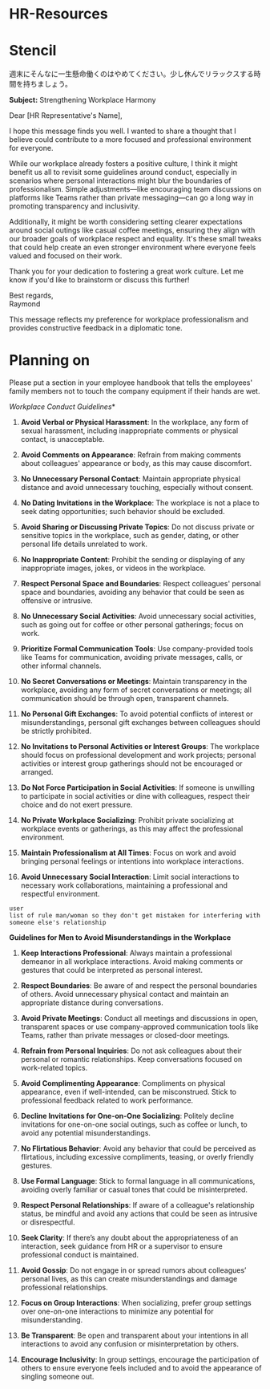 # HR-Resources

# Stencil
週末にそんなに一生懸命働くのはやめてください。少し休んでリラックスする時間を持ちましょう。

**Subject:** Strengthening Workplace Harmony  

Dear [HR Representative's Name],  

I hope this message finds you well. I wanted to share a thought that I believe could contribute to a more focused and professional environment for everyone.  

While our workplace already fosters a positive culture, I think it might benefit us all to revisit some guidelines around conduct, especially in scenarios where personal interactions might blur the boundaries of professionalism. Simple adjustments—like encouraging team discussions on platforms like Teams rather than private messaging—can go a long way in promoting transparency and inclusivity.  

Additionally, it might be worth considering setting clearer expectations around social outings like casual coffee meetings, ensuring they align with our broader goals of workplace respect and equality. It's these small tweaks that could help create an even stronger environment where everyone feels valued and focused on their work.  

Thank you for your dedication to fostering a great work culture. Let me know if you'd like to brainstorm or discuss this further!  

Best regards,  
Raymond  

This message reflects my preference for workplace professionalism and provides constructive feedback in a diplomatic tone.

# Planning on

Please put a section in your employee handbook that tells the employees' family members not to touch the company equipment if their hands are wet.

*Workplace Conduct Guidelines**

1. **Avoid Verbal or Physical Harassment**: In the workplace, any form of sexual harassment, including inappropriate comments or physical contact, is unacceptable.

2. **Avoid Comments on Appearance**: Refrain from making comments about colleagues' appearance or body, as this may cause discomfort.

3. **No Unnecessary Personal Contact**: Maintain appropriate physical distance and avoid unnecessary touching, especially without consent.

4. **No Dating Invitations in the Workplace**: The workplace is not a place to seek dating opportunities; such behavior should be excluded.

5. **Avoid Sharing or Discussing Private Topics**: Do not discuss private or sensitive topics in the workplace, such as gender, dating, or other personal life details unrelated to work.

6. **No Inappropriate Content**: Prohibit the sending or displaying of any inappropriate images, jokes, or videos in the workplace.

7. **Respect Personal Space and Boundaries**: Respect colleagues' personal space and boundaries, avoiding any behavior that could be seen as offensive or intrusive.

8. **No Unnecessary Social Activities**: Avoid unnecessary social activities, such as going out for coffee or other personal gatherings; focus on work.

9. **Prioritize Formal Communication Tools**: Use company-provided tools like Teams for communication, avoiding private messages, calls, or other informal channels.

10. **No Secret Conversations or Meetings**: Maintain transparency in the workplace, avoiding any form of secret conversations or meetings; all communication should be through open, transparent channels.

11. **No Personal Gift Exchanges**: To avoid potential conflicts of interest or misunderstandings, personal gift exchanges between colleagues should be strictly prohibited.

12. **No Invitations to Personal Activities or Interest Groups**: The workplace should focus on professional development and work projects; personal activities or interest group gatherings should not be encouraged or arranged.

13. **Do Not Force Participation in Social Activities**: If someone is unwilling to participate in social activities or dine with colleagues, respect their choice and do not exert pressure.

14. **No Private Workplace Socializing**: Prohibit private socializing at workplace events or gatherings, as this may affect the professional environment.

15. **Maintain Professionalism at All Times**: Focus on work and avoid bringing personal feelings or intentions into workplace interactions.

16. **Avoid Unnecessary Social Interaction**: Limit social interactions to necessary work collaborations, maintaining a professional and respectful environment.

```
user
list of rule man/woman so they don't get mistaken for interfering with someone else's relationship

```

**Guidelines for Men to Avoid Misunderstandings in the Workplace**

1. **Keep Interactions Professional**: Always maintain a professional demeanor in all workplace interactions. Avoid making comments or gestures that could be interpreted as personal interest.

2. **Respect Boundaries**: Be aware of and respect the personal boundaries of others. Avoid unnecessary physical contact and maintain an appropriate distance during conversations.

3. **Avoid Private Meetings**: Conduct all meetings and discussions in open, transparent spaces or use company-approved communication tools like Teams, rather than private messages or closed-door meetings.

4. **Refrain from Personal Inquiries**: Do not ask colleagues about their personal or romantic relationships. Keep conversations focused on work-related topics.

5. **Avoid Complimenting Appearance**: Compliments on physical appearance, even if well-intended, can be misconstrued. Stick to professional feedback related to work performance.

6. **Decline Invitations for One-on-One Socializing**: Politely decline invitations for one-on-one social outings, such as coffee or lunch, to avoid any potential misunderstandings.

7. **No Flirtatious Behavior**: Avoid any behavior that could be perceived as flirtatious, including excessive compliments, teasing, or overly friendly gestures.

8. **Use Formal Language**: Stick to formal language in all communications, avoiding overly familiar or casual tones that could be misinterpreted.

9. **Respect Personal Relationships**: If aware of a colleague's relationship status, be mindful and avoid any actions that could be seen as intrusive or disrespectful.

10. **Seek Clarity**: If there’s any doubt about the appropriateness of an interaction, seek guidance from HR or a supervisor to ensure professional conduct is maintained.

11. **Avoid Gossip**: Do not engage in or spread rumors about colleagues’ personal lives, as this can create misunderstandings and damage professional relationships.

12. **Focus on Group Interactions**: When socializing, prefer group settings over one-on-one interactions to minimize any potential for misunderstanding.

13. **Be Transparent**: Be open and transparent about your intentions in all interactions to avoid any confusion or misinterpretation by others.

14. **Encourage Inclusivity**: In group settings, encourage the participation of others to ensure everyone feels included and to avoid the appearance of singling someone out.
